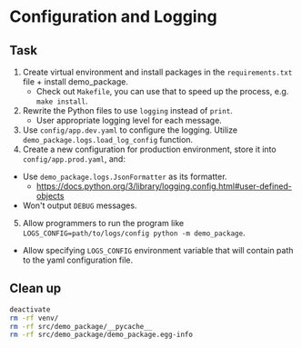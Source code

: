 # Configuration and Logging

## Task

1. Create virtual environment and install packages in the `requirements.txt` file + install demo_package.
    - Check out `Makefile`, you can use that to speed up the process, e.g. `make install`.
2. Rewrite the Python files to use `logging` instead of `print`.
    - User appropriate logging level for each message.
3. Use `config/app.dev.yaml` to configure the logging. Utilize `demo_package.logs.load_log_config` function.
4. Create a new configuration for production environment, store it into `config/app.prod.yaml`, and:
  - Use `demo_package.logs.JsonFormatter` as its formatter.
    - https://docs.python.org/3/library/logging.config.html#user-defined-objects
  - Won't output `DEBUG` messages.
5. Allow programmers to run the program like `LOGS_CONFIG=path/to/logs/config python -m demo_package`.
  - Allow specifying `LOGS_CONFIG` environment variable that will contain path to the yaml configuration file.

## Clean up

```sh
deactivate
rm -rf venv/
rm -rf src/demo_package/__pycache__
rm -rf src/demo_package/demo_package.egg-info
```
